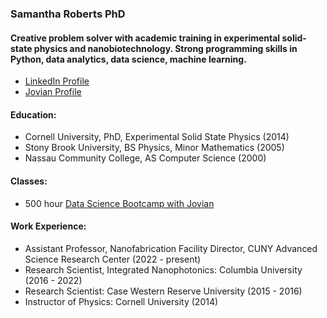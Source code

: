 ### Samantha Roberts PhD
#### Creative problem solver with academic training in experimental solid-state physics and nanobiotechnology. Strong programming skills in Python, data analytics, data science, machine learning.
- [LinkedIn Profile](https://www.linkedin.com/in/samantha-roberts-phd/)  
- [Jovian Profile](https://jovian.ai/samantha-roberts/overview)
#### Education:
- Cornell University, PhD, Experimental Solid State Physics (2014)
- Stony Brook University, BS Physics, Minor Mathematics (2005)
- Nassau Community College, AS Computer Science (2000)
#### Classes:
- 500 hour [Data Science Bootcamp with Jovian](https://jovian.ai/learn/zero-to-data-analyst-bootcamp)
#### Work Experience:
- Assistant Professor, Nanofabrication Facility Director, CUNY Advanced Science Research Center (2022 - present)
- Research Scientist, Integrated Nanophotonics: Columbia University  (2016 - 2022)
- Research Scientist: Case Western Reserve University  (2015 - 2016) 
- Instructor of Physics: Cornell University (2014)


<!--
**srobertsphd/srobertsphd** is a ✨ _special_ ✨ repository because its `README.md` (this file) appears on your GitHub profile.

Here are some ideas to get you started:

- 🔭 I’m currently working on ...
- 🌱 I’m currently learning ...
- 👯 I’m looking to collaborate on ...
- 🤔 I’m looking for help with ...
- 💬 Ask me about ...
- 📫 How to reach me: ...
- 😄 Pronouns: ...
- ⚡ Fun fact: ...
-->
